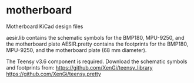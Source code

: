 # motherboard
Motherboard KiCad design files

aesir.lib contains the schematic symbols for the BMP180, MPU-9250, and the motherboard plate
AESIR.pretty contains the footprints for the BMP180, MPU-9250, and the motherboard plate (68 mm diameter).

The Teensy v3.6 component is required. 
Download the schematic symbols and footprints from: 
https://github.com/XenGi/teensy_library
https://github.com/XenGi/teensy.pretty